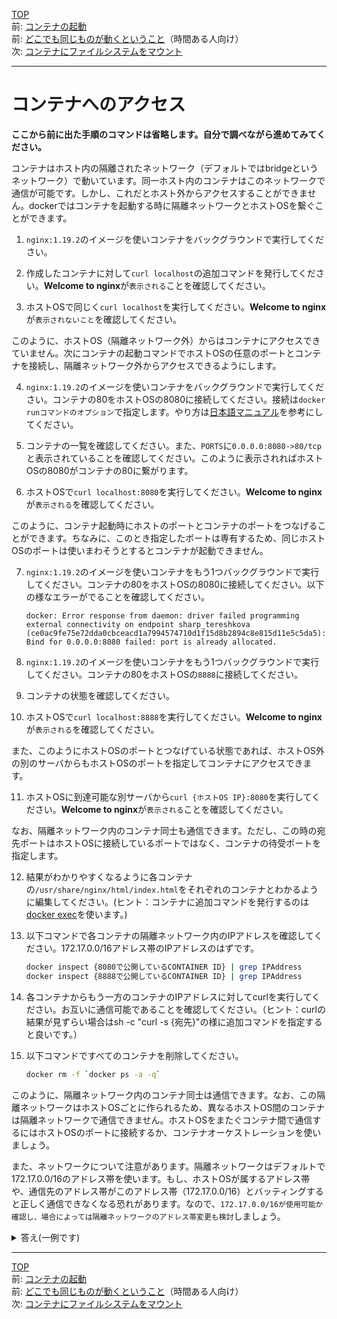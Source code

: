 [TOP](../README.md)  
前: [コンテナの起動](./container-run.md)  
前: [どこでも同じものが動くということ](./container-feature-reproducibility.md)（時間ある人向け）  
次: [コンテナにファイルシステムをマウント](./container-volume.md)  

---

# コンテナへのアクセス

**ここから前に出た手順のコマンドは省略します。自分で調べながら進めてみてください。**

コンテナはホスト内の隔離されたネットワーク（デフォルトではbridgeというネットワーク）で動いています。同一ホスト内のコンテナはこのネットワークで通信が可能です。しかし、これだとホスト外からアクセスすることができません。dockerではコンテナを起動する時に隔離ネットワークとホストOSを繋ぐことができます。

1. ``nginx:1.19.2``のイメージを使いコンテナをバックグラウンドで実行してください。

2. 作成したコンテナに対して``curl localhost``の追加コマンドを発行してください。**Welcome to nginx**が``表示される``ことを確認してください。

3. ホストOSで同じく``curl localhost``を実行してください。**Welcome to nginx**が``表示されないこと``を確認してください。
   
このように、ホストOS（隔離ネットワーク外）からはコンテナにアクセスできていません。次にコンテナの起動コマンドでホストOSの任意のポートとコンテナを接続し、隔離ネットワーク外からアクセスできるようにします。

4. ``nginx:1.19.2``のイメージを使いコンテナをバックグラウンドで実行してください。コンテナの80をホストOSの8080に接続してください。接続は``docker runコマンドのオプション``で指定します。やり方は[日本語マニュアル](http://docs.docker.jp/engine/reference/commandline/run.html#p-expose)を参考にしてください。

5. コンテナの一覧を確認してください。また、``PORTS``に``0.0.0.0:8080->80/tcp``と表示されていることを確認してください。このように表示されればホストOSの8080がコンテナの80に繋がります。

6. ホストOSで``curl localhost:8080``を実行してください。**Welcome to nginx**が``表示される``を確認してください。

このように、コンテナ起動時にホストのポートとコンテナのポートをつなげることができます。ちなみに、このとき指定したポートは専有するため、同じホストOSのポートは使いまわそうとするとコンテナが起動できません。

7. ``nginx:1.19.2``のイメージを使いコンテナをもう1つバックグラウンドで実行してください。コンテナの80をホストOSの8080に接続してください。以下の様なエラーがでることを確認してください。
   ```
   docker: Error response from daemon: driver failed programming external connectivity on endpoint sharp_tereshkova (ce0ac9fe75e72dda0cbceacd1a7994574710d1f15d8b2894c8e815d11e5c5da5): Bind for 0.0.0.0:8080 failed: port is already allocated.
   ```
8. ``nginx:1.19.2``のイメージを使いコンテナをもう1つバックグラウンドで実行してください。コンテナの80をホストOSの``8888``に接続してください。

9. コンテナの状態を確認してください。

10. ホストOSで``curl localhost:8888``を実行してください。**Welcome to nginx**が``表示される``を確認してください。

また、このようにホストOSのポートとつなげている状態であれば、ホストOS外の別のサーバからもホストOSのポートを指定してコンテナにアクセスできます。

11. ホストOSに到達可能な別サーバから``curl {ホストOS IP}:8080``を実行してください。**Welcome to nginx**が``表示される``ことを確認してください。

なお、隔離ネットワーク内のコンテナ同士も通信できます。ただし、この時の宛先ポートはホストOSに接続しているポートではなく、コンテナの待受ポートを指定します。

12. 結果がわかりやすくなるように各コンテナの``/usr/share/nginx/html/index.html``をそれぞれのコンテナとわかるように編集してください。(ヒント：コンテナに追加コマンドを発行するのは[docker exec](http://docs.docker.jp/engine/reference/commandline/exec.html)を使います。)

13. 以下コマンドで各コンテナの隔離ネットワーク内のIPアドレスを確認してください。172.17.0.0/16アドレス帯のIPアドレスのはずです。
    ``` sh
    docker inspect {8080で公開しているCONTAINER ID} | grep IPAddress
    docker inspect {8888で公開しているCONTAINER ID} | grep IPAddress
    ```

14. 各コンテナからもう一方のコンテナのIPアドレスに対してcurlを実行してください。お互いに通信可能であることを確認してください。（ヒント：curlの結果が見ずらい場合はsh -c "curl -s {宛先}"の様に追加コマンドを指定すると良いです。）

15. 以下コマンドですべてのコンテナを削除してください。
    ``` sh
    docker rm -f `docker ps -a -q`
    ```

このように、隔離ネットワーク内のコンテナ同士は通信できます。なお、この隔離ネットワークはホストOSごとに作られるため、異なるホストOS間のコンテナは隔離ネットワークで通信できません。ホストOSをまたぐコンテナ間で通信するにはホストOSのポートに接続するか、コンテナオーケストレーションを使いましょう。

また、ネットワークについて注意があります。隔離ネットワークはデフォルトで172.17.0.0/16のアドレス帯を使います。もし、ホストOSが属するアドレス帯や、通信先のアドレス帯がこのアドレス帯（172.17.0.0/16）とバッティングすると正しく通信できなくなる恐れがあります。なので、``172.17.0.0/16が使用可能か確認し、場合によっては隔離ネットワークのアドレス帯変更も検討``しましょう。

<details>
<summary>
答え(一例です)
</summary>

1. 以下コマンドを実行する。
```
docker run -d nginx:1.19.2 /bin/sh -c "nginx && sleep 3600"
```

2. 以下コマンドを実行する。
```
$ docker ps
CONTAINER ID   IMAGE          COMMAND                  CREATED         STATUS         PORTS     NAMES
add41ec4249c   nginx:1.19.2   "/docker-entrypoint.…"   7 seconds ago   Up 6 seconds   80/tcp    pensive_euler
$ docker exec -it {docker psで確認したコンテナID} sh
# curl localhost
<!DOCTYPE html>
<html>
<head>
<title>Welcome to nginx!</title>
<style>
    body {
        width: 35em;
        margin: 0 auto;
        font-family: Tahoma, Verdana, Arial, sans-serif;
    }
</style>
</head>
<body>
<h1>Welcome to nginx!</h1>
<p>If you see this page, the nginx web server is successfully installed and
working. Further configuration is required.</p>

<p>For online documentation and support please refer to
<a href="http://nginx.org/">nginx.org</a>.<br/>
Commercial support is available at
<a href="http://nginx.com/">nginx.com</a>.</p>

<p><em>Thank you for using nginx.</em></p>
</body>
</html>
```

3. 以下コマンドを実行する。
```
# exit
$ curl localhost
curl: (7) Failed to connect to localhost port 80 after 0 ms: Couldn't connect to server
```

4. 以下コマンドを実行する。
```
docker run -d -p 8080:80 nginx:1.19.2 /bin/sh -c "nginx && sleep 3600"
```

5. 以下コマンドを実行する。
```
$ docker ps
5a21f22b37ac   nginx:1.19.2   "/docker-entrypoint.…"   43 seconds ago   Up 42 seconds   0.0.0.0:8080->80/tcp, :::8080->80/tcp   hungry_germain
4e8e4cd44cf8   nginx:1.19.2   "/docker-entrypoint.…"   3 seconds ago    Up 2 seconds    80/tcp                                  sleepy_mcnulty
```

6. 以下コマンドを実行する。
```
$ curl localhost:8080
<!DOCTYPE html>
<html>
<head>
<title>Welcome to nginx!</title>
<style>
    body {
        width: 35em;
        margin: 0 auto;
        font-family: Tahoma, Verdana, Arial, sans-serif;
    }
</style>
</head>
<body>
<h1>Welcome to nginx!</h1>
<p>If you see this page, the nginx web server is successfully installed and
working. Further configuration is required.</p>

<p>For online documentation and support please refer to
<a href="http://nginx.org/">nginx.org</a>.<br/>
Commercial support is available at
<a href="http://nginx.com/">nginx.com</a>.</p>

<p><em>Thank you for using nginx.</em></p>
</body>
</html>
```

7. 以下コマンドを実行する。
```
$ docker run -d -p 8080:80 nginx:1.19.2 /bin/sh -c "nginx && sleep 3600"
5c272637e17482d5b4f529364e1c3d30d5196c8017433d67778efe16a4996c8c
docker: Error response from daemon: driver failed programming external connectivity on endpoint tender_kowalevski (4eab210ebc780d8051d8e31918b409fdc32a703f849667a9becadd2aedd5427f): Bind for 0.0.0.0:8080 failed: port is already allocated.
```

8. 以下コマンドを実行する。
```
$ docker run -d -p 8888:80 nginx:1.19.2 /bin/sh -c "nginx && sleep 3600"
```

9. 以下コマンドを実行する。
```
$ docker ps
CONTAINER ID   IMAGE          COMMAND                  CREATED          STATUS          PORTS                                   NAMES
f99d10dd1ce5   nginx:1.19.2   "/docker-entrypoint.…"   46 seconds ago   Up 45 seconds   0.0.0.0:8888->80/tcp, :::8888->80/tcp   zealous_kepler
4e8e4cd44cf8   nginx:1.19.2   "/docker-entrypoint.…"   5 minutes ago    Up 5 minutes    80/tcp                                  sleepy_mcnulty
5a21f22b37ac   nginx:1.19.2   "/docker-entrypoint.…"   6 minutes ago    Up 6 minutes    0.0.0.0:8080->80/tcp, :::8080->80/tcp   hungry_germain
```

10. 以下コマンドを実行する。
```
$ curl localhost:8888
<!DOCTYPE html>
<html>
<head>
<title>Welcome to nginx!</title>
<style>
    body {
        width: 35em;
        margin: 0 auto;
        font-family: Tahoma, Verdana, Arial, sans-serif;
    }
</style>
</head>
<body>
<h1>Welcome to nginx!</h1>
<p>If you see this page, the nginx web server is successfully installed and
working. Further configuration is required.</p>

<p>For online documentation and support please refer to
<a href="http://nginx.org/">nginx.org</a>.<br/>
Commercial support is available at
<a href="http://nginx.com/">nginx.com</a>.</p>

<p><em>Thank you for using nginx.</em></p>
</body>
</html>
```

11. 以下コマンドを実行する。
```
$ curl {ホストOS IP}:8080
<!DOCTYPE html>
<html>
<head>
<title>Welcome to nginx!</title>
<style>
    body {
        width: 35em;
        margin: 0 auto;
        font-family: Tahoma, Verdana, Arial, sans-serif;
    }
</style>
</head>
<body>
<h1>Welcome to nginx!</h1>
<p>If you see this page, the nginx web server is successfully installed and
working. Further configuration is required.</p>

<p>For online documentation and support please refer to
<a href="http://nginx.org/">nginx.org</a>.<br/>
Commercial support is available at
<a href="http://nginx.com/">nginx.com</a>.</p>

<p><em>Thank you for using nginx.</em></p>
</body>
</html>
```

12. 以下コマンドを、それぞれのコンテナに対して実行する。
```
$ docker exec -it {docker psで確認したコンテナID} sh
# echo "8080" >> /usr/share/nginx/html/index.html
```

13. プラクティスの指示に従ってコマンドを実行してください。
14. 以下コマンドを実行する。
```
$ docker exec -it {docker psで確認した片方のコンテナID} sh
# curl {13.で確認したもう片方のコンテナID}
<!DOCTYPE html>
<html>
<head>
<title>Welcome to nginx!</title>
<style>
    body {
        width: 35em;
        margin: 0 auto;
        font-family: Tahoma, Verdana, Arial, sans-serif;
    }
</style>
</head>
<body>
<h1>Welcome to nginx!</h1>
<p>If you see this page, the nginx web server is successfully installed and
working. Further configuration is required.</p>

<p>For online documentation and support please refer to
<a href="http://nginx.org/">nginx.org</a>.<br/>
Commercial support is available at
<a href="http://nginx.com/">nginx.com</a>.</p>

<p><em>Thank you for using nginx.</em></p>
</body>
</html>
8080
```

15. プラクティスの指示に従ってコマンドを実行してください。

</details>

---

[TOP](../README.md)   
前: [コンテナの起動](./container-run.md)  
前: [どこでも同じものが動くということ](./container-feature-reproducibility.md)（時間ある人向け）  
次: [コンテナにファイルシステムをマウント](./container-volume.md)  
